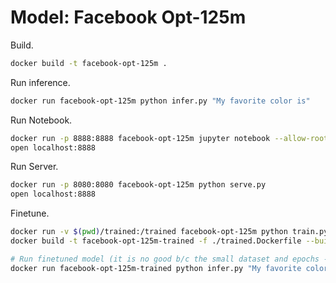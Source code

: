 # Model: Facebook Opt-125m

Build.

```sh
docker build -t facebook-opt-125m .
```

Run inference.

```sh
docker run facebook-opt-125m python infer.py "My favorite color is"
```

Run Notebook.

```sh
docker run -p 8888:8888 facebook-opt-125m jupyter notebook --allow-root --ip=0.0.0.0 --NotebookApp.token='' --notebook-dir='/app'
open localhost:8888
```

Run Server.

```sh
docker run -p 8080:8080 facebook-opt-125m python serve.py
open localhost:8888
```

Finetune.

```sh
docker run -v $(pwd)/trained:/trained facebook-opt-125m python train.py ./sample-data/favorite-color-blue.jsonl
docker build -t facebook-opt-125m-trained -f ./trained.Dockerfile --build-arg=SRC_IMG=facebook-opt-125m .

# Run finetuned model (it is no good b/c the small dataset and epochs - I think).
docker run facebook-opt-125m-trained python infer.py "My favorite color is"
```
